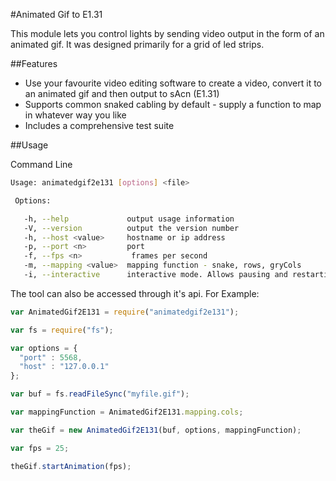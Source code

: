 #Animated Gif to E1.31

This module lets you control lights by sending video output in the form of an animated gif. It was designed primarily for a grid of led strips.

##Features
* Use your favourite video editing software to create a video, convert it to an animated gif and then output to sAcn (E1.31)
* Supports common snaked cabling by default - supply a function to map in whatever way you like
* Includes a comprehensive test suite

##Usage

Command Line

```bash
Usage: animatedgif2e131 [options] <file>

 Options:

   -h, --help             output usage information
   -V, --version          output the version number
   -h, --host <value>     hostname or ip address
   -p, --port <n>         port
   -f, --fps <n>           frames per second
   -m, --mapping <value>  mapping function - snake, rows, gryCols
   -i, --interactive      interactive mode. Allows pausing and restarting of display from prompt

```

The tool can also be accessed through it's api. For Example:

```javascript
var AnimatedGif2E131 = require("animatedgif2e131");

var fs = require("fs");

var options = {
  "port" : 5568,
  "host" : "127.0.0.1"
};

var buf = fs.readFileSync("myfile.gif");

var mappingFunction = AnimatedGif2E131.mapping.cols;

var theGif = new AnimatedGif2E131(buf, options, mappingFunction);

var fps = 25;

theGif.startAnimation(fps);
```
